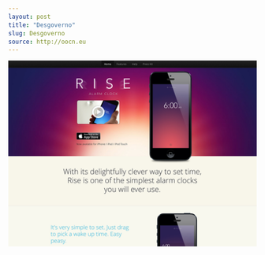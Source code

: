 ```yaml
---
layout: post
title: "Desgoverno"
slug: Desgoverno
source: http://oocn.eu
---
```


<img src="/screenshots/rise.jpg">
